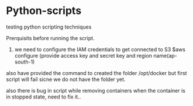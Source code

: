 # Python-scripts
testing python scripting techniques

Prerquisits before running the script.
1. we need to configure the IAM credentials to get connected to S3
$aws configure (provide access key and secret key and region name(ap-south-1)
 
also have provided the command to created the folder /opt/docker but first script will fail sicne we do not have the folder yet.

also there is bug in script while removing containers when the container is in stopped state, need to fix it..
 

